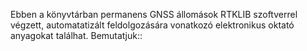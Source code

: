Ebben a könyvtárban permanens GNSS állomások RTKLIB szoftverrel végzett, automatatizált feldolgozására vonatkozó elektronikus oktató anyagokat találhat. Bemutatjuk::
